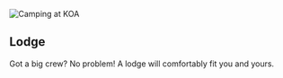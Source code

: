 ![Camping at KOA](/img/camping-koa3.png)

## Lodge

Got a big crew?  No problem!  A lodge will comfortably fit you and yours.

